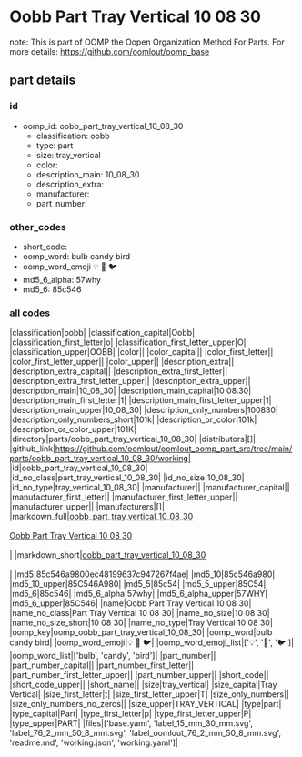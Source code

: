 # Oobb Part Tray Vertical 10 08 30  

note: This is part of OOMP the Oopen Organization Method For Parts. For more details: https://github.com/oomlout/oomp_base

##  part details





### id
* oomp_id: oobb_part_tray_vertical_10_08_30
  * classification: oobb
  * type: part
  * size: tray_vertical
  * color: 
  * description_main: 10_08_30
  * description_extra: 
  * manufacturer: 
  * part_number: 

### other_codes
* short_code: 
* oomp_word: bulb candy bird
* oomp_word_emoji :bulb: :candy: :bird:
* md5_6_alpha: 57why
* md5_6: 85c546

### all codes 
|classification|oobb|
|classification_capital|Oobb|
|classification_first_letter|o|
|classification_first_letter_upper|O|
|classification_upper|OOBB|
|color||
|color_capital||
|color_first_letter||
|color_first_letter_upper||
|color_upper||
|description_extra||
|description_extra_capital||
|description_extra_first_letter||
|description_extra_first_letter_upper||
|description_extra_upper||
|description_main|10_08_30|
|description_main_capital|10 08.30|
|description_main_first_letter|1|
|description_main_first_letter_upper|1|
|description_main_upper|10_08_30|
|description_only_numbers|100830|
|description_only_numbers_short|101k|
|description_or_color|101k|
|description_or_color_upper|101K|
|directory|parts/oobb_part_tray_vertical_10_08_30|
|distributors|[]|
|github_link|https://github.com/oomlout/oomlout_oomp_part_src/tree/main/parts/oobb_part_tray_vertical_10_08_30/working|
|id|oobb_part_tray_vertical_10_08_30|
|id_no_class|part_tray_vertical_10_08_30|
|id_no_size|10_08_30|
|id_no_type|tray_vertical_10_08_30|
|manufacturer||
|manufacturer_capital||
|manufacturer_first_letter||
|manufacturer_first_letter_upper||
|manufacturer_upper||
|manufacturers|[]|
|markdown_full|[oobb_part_tray_vertical_10_08_30](https://github.com/oomlout/oomlout_oomp_part_src/tree/main/parts/oobb_part_tray_vertical_10_08_30/working)<br>[](https://github.com/oomlout/oomlout_oomp_part_src/tree/main/parts/oobb_part_tray_vertical_10_08_30/working)<br>[Oobb Part Tray Vertical 10 08 30](https://github.com/oomlout/oomlout_oomp_part_src/tree/main/parts/oobb_part_tray_vertical_10_08_30/working)<br><br>|
|markdown_short|[oobb_part_tray_vertical_10_08_30](https://github.com/oomlout/oomlout_oomp_part_src/tree/main/parts/oobb_part_tray_vertical_10_08_30/working)<br><br>|
|md5|85c546a9800ec48199637c947267f4ae|
|md5_10|85c546a980|
|md5_10_upper|85C546A980|
|md5_5|85c54|
|md5_5_upper|85C54|
|md5_6|85c546|
|md5_6_alpha|57why|
|md5_6_alpha_upper|57WHY|
|md5_6_upper|85C546|
|name|Oobb Part Tray Vertical 10 08 30|
|name_no_class|Part Tray Vertical 10 08 30|
|name_no_size|10 08 30|
|name_no_size_short|10 08 30|
|name_no_type|Tray Vertical 10 08 30|
|oomp_key|oomp_oobb_part_tray_vertical_10_08_30|
|oomp_word|bulb candy bird|
|oomp_word_emoji|:bulb: :candy: :bird:|
|oomp_word_emoji_list|[':bulb:', ':candy:', ':bird:']|
|oomp_word_list|['bulb', 'candy', 'bird']|
|part_number||
|part_number_capital||
|part_number_first_letter||
|part_number_first_letter_upper||
|part_number_upper||
|short_code||
|short_code_upper||
|short_name||
|size|tray_vertical|
|size_capital|Tray Vertical|
|size_first_letter|t|
|size_first_letter_upper|T|
|size_only_numbers||
|size_only_numbers_no_zeros||
|size_upper|TRAY_VERTICAL|
|type|part|
|type_capital|Part|
|type_first_letter|p|
|type_first_letter_upper|P|
|type_upper|PART|
|files|['base.yaml', 'label_15_mm_30_mm.svg', 'label_76_2_mm_50_8_mm.svg', 'label_oomlout_76_2_mm_50_8_mm.svg', 'readme.md', 'working.json', 'working.yaml']|
